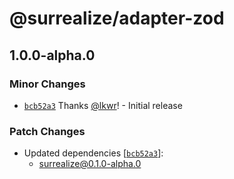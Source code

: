 # @surrealize/adapter-zod

## 1.0.0-alpha.0

### Minor Changes

- [`bcb52a3`](https://github.com/surrealize/surrealize/commit/bcb52a31d75c5fcf5d3eb6e249d100a8d4b17944) Thanks [@lkwr](https://github.com/lkwr)! - Initial release

### Patch Changes

- Updated dependencies [[`bcb52a3`](https://github.com/surrealize/surrealize/commit/bcb52a31d75c5fcf5d3eb6e249d100a8d4b17944)]:
  - surrealize@0.1.0-alpha.0
